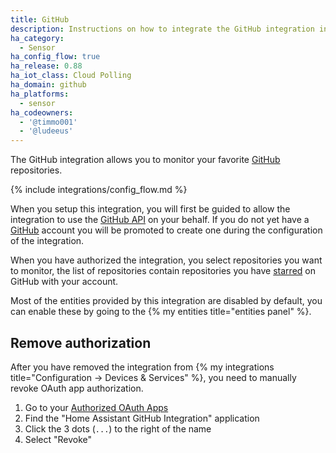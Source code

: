 ```yaml
---
title: GitHub
description: Instructions on how to integrate the GitHub integration into Home Assistant.
ha_category:
  - Sensor
ha_config_flow: true
ha_release: 0.88
ha_iot_class: Cloud Polling
ha_domain: github
ha_platforms:
  - sensor
ha_codeowners:
  - '@timmo001'
  - '@ludeeus'
---
```


The GitHub integration allows you to monitor your favorite [GitHub][github] repositories.

{% include integrations/config_flow.md %}

When you setup this integration, you will first be guided to allow the integration to use the [GitHub API][github_api] on your behalf. If you do not yet have a [GitHub][github] account you will be promoted to create one during the configuration of the integration.

When you have authorized the integration, you select repositories you want to monitor, the list of repositories contain repositories you have [starred][github_starred] on GitHub with your account.

Most of the entities provided by this integration are disabled by default, you can enable these by going to the {% my entities title="entities panel" %}.

## Remove authorization

After you have removed the integration from {% my integrations title="Configuration -> Devices & Services" %}, you need to manually revoke OAuth app authorization.

1. Go to your [Authorized OAuth Apps][github_apps]
2. Find the "Home Assistant GitHub Integration" application
3. Click the 3 dots (`...`) to the right of the name
4. Select "Revoke"

[github]: https://github.com/
[github_api]: https://docs.github.com/en/rest
[github_starred]: https://github.com/stars
[github_apps]: https://github.com/settings/applications
